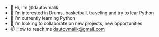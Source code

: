 - 👋 Hi, I’m @dautovmalik
- 👀 I’m interested in Drums, basketball, traveling and try to lear Python 
- 🌱 I’m currently learning Python
- 💞️ I’m looking to collaborate on new projects, new opportunities
- 📫 How to reach me dautovmalik@gmail.com 

<!---
dautovmalik/dautovmalik is a ✨ special ✨ repository because its `README.md` (this file) appears on your GitHub profile.
You can click the Preview link to take a look at your changes.
--->

